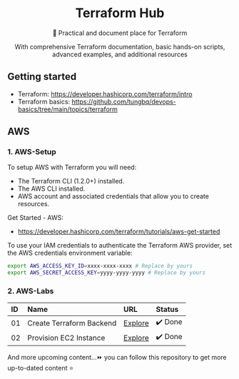 <h1 align="center">Terraform Hub</h1>

<p align="center">🚀 Practical and document place for Terraform</p>
<p align="center">With comprehensive Terraform documentation, basic hands-on scripts, advanced examples, and additional resources</p>

## Getting started

- Terraform: https://developer.hashicorp.com/terraform/intro
- Terraform basics: https://github.com/tungbq/devops-basics/tree/main/topics/terraform

## AWS

### 1. AWS-Setup

To setup AWS with Terraform you will need:

- The Terraform CLI (1.2.0+) installed.
- The AWS CLI installed.
- AWS account and associated credentials that allow you to create resources.

Get Started - AWS:

- https://developer.hashicorp.com/terraform/tutorials/aws-get-started

To use your IAM credentials to authenticate the Terraform AWS provider, set the AWS credentials environment variable:

```bash
export AWS_ACCESS_KEY_ID=xxxx-xxxx-xxxx # Replace by yours
export AWS_SECRET_ACCESS_KEY=yyyy-yyyy-yyyy # Replace by yours
```

### 2. AWS-Labs

| ID  | Name                     | URL                                      | Status  |
| :-- | :----------------------- | :--------------------------------------- | :------ |
| 01  | Create Terraform Backend | [Explore](./AWS/tf-backend/)             | ✔️ Done |
| 02  | Provision EC2 Instance   | [Explore](./AWS/provision-ec2-instance/) | ✔️ Done |

And more upcoming content...⏩ you can follow this repository to get more up-to-dated content ⭐
